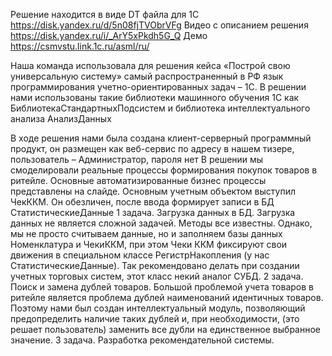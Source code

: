 Решение находится в виде DT файла для 1С https://disk.yandex.ru/d/5n08fjTVObrVFg
Видео с описанием решения https://disk.yandex.ru/i/_ArY5xPkdh5G_Q
Демо https://csmvstu.link.1c.ru/asml/ru/

Наша команда использовала для решения кейса «Построй свою универсальную систему» самый распространенный в РФ язык программирования учетно-ориентированных задач – 1С. В решении нами использованы такие библиотеки машинного обучения 1С как БиблиотекаСтандартныхПодсистем и библиотека интеллектуального анализа АнализДанных 

В ходе решения нами была создана клиент-серверный программный продукт, он размещен как веб-сервис по адресу в нашем тизере, пользователь – Администратор, пароля нет
В решении мы смоделировали реальные процессы формирования покупок товаров в ритейле. 
Основные автоматизированные бизнес процессы представлены на слайде.
 Основным учетным объектом выступил ЧекККМ. Он обезличен, после ввода формирует записи в БД СтатистическиеДанные
1 задача. Загрузка данных в БД. 
Загрузка данных не является сложной задачей. Методы все известны. Однако, мы не просто считываем данные, но и заполняем базы данных Номенклатура и ЧекиККМ, при этом Чеки ККМ фиксируют свои движения в специальном классе РегистрНакопления (у нас СтатистическиеДанные). Так рекомендовано делать при создании учетных торговых систем, этот класс некий аналог СУБД.
2 задача. Поиск и замена дублей товаров. 
Большой проблемой учета товаров в ритейле является проблема дублей наименований идентичных товаров. Поэтому нами был создан интеллектуальный модуль, позволяющий предопределить наличие таких дублей и, при необходимости, (это решает пользователь) заменить все дубли на единственное выбранное значение.
3 задача. Разработка рекомендательной системы. 

